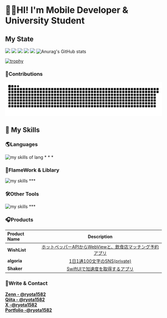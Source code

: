 # 🧑‍💻HI! I'm Mobile Developer & University Student

## My State 


![](http://github-profile-summary-cards.vercel.app/api/cards/profile-details?username=Ryota-Kurokawa&&theme=onedark)
![](http://github-profile-summary-cards.vercel.app/api/cards/repos-per-language?username=Ryota-Kurokawa&&theme=onedark)
![](http://github-profile-summary-cards.vercel.app/api/cards/most-commit-language?username=Ryota-Kurokawa&&theme=onedark)
![](http://github-profile-summary-cards.vercel.app/api/cards/stats?username=Ryota-Kurokawa&&theme=onedark)
![](http://github-profile-summary-cards.vercel.app/api/cards/productive-time?username=Ryota-Kurokawa&&theme=onedark&utcOffset=9)
![Anurag's GitHub stats](https://github-readme-stats.vercel.app/api?username=Ryota-Kurokawa&count_private=true&show_icons=true&bg_color=000000&hide_border=true&title_color=7fff00&icon_color=238636&text_color=ffffff)

[![trophy](https://github-profile-trophy.vercel.app/?username=Ryota-Kurokawa&theme=onedark&column=7)](https://github.com/ryo-ma/github-profile-trophy)

### 🧬Contributions
![](https://raw.githubusercontent.com/Ryota-Kurokawa/Ryota-Kurokawa/output/github-contribution-grid-snake.svg)



## 🌱 My Skills
### 🌎Languages
<img alt="my skills of lang" src="https://skillicons.dev/icons?theme=light&perline=8&i=html,css,sass,ts,js,c,java,python,ruby,swift,dart,go" />
* * *

### 📲FlameWork & Liblary
<img alt="my skills" src="https://skillicons.dev/icons?theme=light&perline=8&i=react,nextjs,flutter,rails" />
***

### 🛠️Other Tools
<img alt="my skills" src="https://skillicons.dev/icons?theme=light&perline=8&i=figma,notion,supabase,firebase,git,github,vscode,githubactions,vercel" />
***

### 🎧Products

|Product Name|Description|
|:--|:--:|
|**WishList**|[ホットペッパーAPIからWebViewと、飲食店マッチング予約アプリ](https://github.com/Ryota-Kurokawa/hackathon)|
|**algoria**|[1日1通100文字のSNS(private)](https://github.com/Ryota-Kurokawa/algoria-dev)|
|**Shaker**|[SwiftUIで加速度を取得するアプリ](https://github.com/Ryota-Kurokawa/Shaker)|

### 👏Write & Contact

**[Zenn  - @ryota1582](https://zenn.dev/ryota1582)**  
**[Qiita - @ryota1582](https://qiita.dev/ryota1582)**  
**[ X  -@ryota1582 ](https://twitter.com/ryota1582)**  
**[Portfolio -@ryota1582](https://ryota1582.vercel.app/)**

